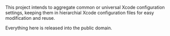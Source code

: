 This project intends to aggregate common or universal Xcode configuration settings, keeping them in hierarchial Xcode configuration files for easy modification and reuse.

Everything here is released into the public domain.
